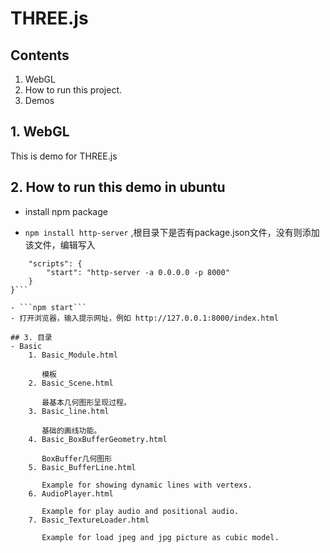 # THREE.js

## Contents

1. WebGL
2. How to run this project.
3. Demos

## 1. WebGL

This is demo for THREE.js

## 2. How to run this demo in ubuntu

- install npm package

- ```npm install http-server```
,根目录下是否有package.json文件，没有则添加该文件，编辑写入

```{
    "scripts": {
        "start": "http-server -a 0.0.0.0 -p 8000"
    }
}```

- ```npm start```
- 打开浏览器，输入提示网址，例如 http://127.0.0.1:8000/index.html

## 3. 目录
- Basic
    1. Basic_Module.html

       模板
    2. Basic_Scene.html

       最基本几何图形呈现过程。
    3. Basic_line.html

       基础的画线功能。
    4. Basic_BoxBufferGeometry.html

       BoxBuffer几何图形
    5. Basic_BufferLine.html

       Example for showing dynamic lines with vertexs.
    6. AudioPlayer.html

       Example for play audio and positional audio.
    7. Basic_TextureLoader.html

       Example for load jpeg and jpg picture as cubic model.

